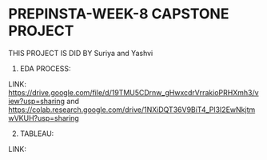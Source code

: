 # PREPINSTA-WEEK-8 CAPSTONE PROJECT

THIS PROJECT IS DID BY Suriya and Yashvi

1. EDA PROCESS:

LINK: https://drive.google.com/file/d/19TMU5CDrnw_gHwxcdrVrrakioPRHXmh3/view?usp=sharing and https://colab.research.google.com/drive/1NXiDQT36V9BiT4_Pl3I2EwNkjtmwVKUH?usp=sharing


2. TABLEAU:
   
LINK:

